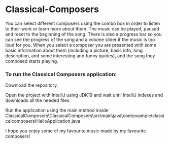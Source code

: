 # Classical-Composers

You can select different composers using the combo box in order to listen to their work or learn more about them. The music can be played, paused and reset to the beginning of the song. There is also a progress bar so you can see the progress of the song and a volume slider if the music is too loud for you. When you select a composer you are presented with some basic information about them (including a picture, basic info, long description, and some interesting and funny quotes), and the song they composed starts playing.

### To run the Classical Composers application:

Download the repository.

Open the project with IntelliJ using JDK19 and wait until IntelliJ indexes and downloads all the needed files.

Run the application using the main method inside ClassicalComposers\ClassicalComposers\src\main\java\com\example\classicalcomposers\HelloApplication.java




I hope you enjoy some of my favourite music made by my favourite composers!
